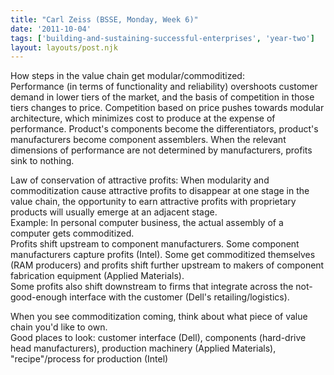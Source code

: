 ```yaml
---
title: "Carl Zeiss (BSSE, Monday, Week 6)"
date: '2011-10-04'
tags: ['building-and-sustaining-successful-enterprises', 'year-two']
layout: layouts/post.njk
---
```


How steps in the value chain get modular/commoditized:\
Performance (in terms of functionality and reliability) overshoots customer demand in lower tiers of the market, and the basis of competition in those tiers changes to price. Competition based on price pushes towards modular architecture, which minimizes cost to produce at the expense of performance. Product's components become the differentiators, product's manufacturers become component assemblers. When the relevant dimensions of performance are not determined by manufacturers, profits sink to nothing.

Law of conservation of attractive profits: When modularity and commoditization cause attractive profits to disappear at one stage in the value chain, the opportunity to earn attractive profits with proprietary products will usually emerge at an adjacent stage.\
Example: In personal computer business, the actual assembly of a computer gets commoditized.\
Profits shift upstream to component manufacturers. Some component manufacturers capture profits (Intel). Some get commoditized themselves (RAM producers) and profits shift further upstream to makers of component fabrication equipment (Applied Materials).\
Some profits also shift downstream to firms that integrate across the not-good-enough interface with the customer (Dell's retailing/logistics).

When you see commoditization coming, think about what piece of value chain you'd like to own.\
Good places to look: customer interface (Dell), components (hard-drive head manufacturers), production machinery (Applied Materials), "recipe"/process for production (Intel)